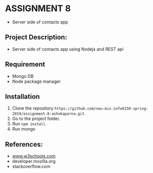 # ASSIGNMENT 8
* Server side of contacts app

## Project Description:
* Server side of contacts app using Nodejs and REST api

## Requirement
* Mongo DB
* Node package manager 

## Installation
1. Clone the repository `https://github.com/neu-mis-info6150-spring-2019/assignment-8-ashokaparna.git`.
2. Go to the project folder. 
3. Run `npm install`.
4. Run mongo

## References:
* www.w3schools.com
* developer.mozilla.org
* stackoverflow.com



